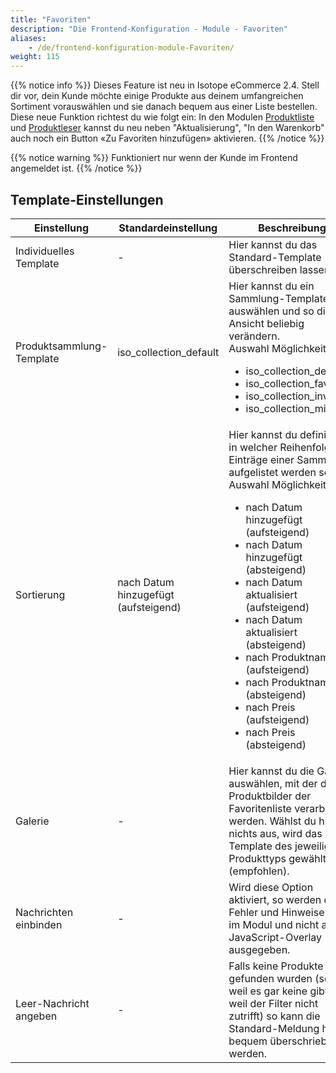 ```yaml
---
title: "Favoriten"
description: "Die Frontend-Konfiguration - Module - Favoriten"
aliases:
    - /de/frontend-konfiguration-module-Favoriten/
weight: 115
---
```



{{% notice info %}}
Dieses Feature ist neu in Isotope eCommerce 2.4. Stell dir vor, dein Kunde möchte einige Produkte aus deinem umfangreichen Sortiment vorauswählen und sie danach bequem aus einer Liste bestellen. Diese neue Funktion richtest du wie folgt ein: In den Modulen 
[Produktliste](/de/frontend-konfiguration-module-produktliste/) und [Produktleser](/de/frontend-konfiguration-module-Produktleser/) kannst du neu neben "Aktualisierung", "In den Warenkorb" auch noch ein Button «Zu Favoriten hinzufügen» aktivieren.
{{% /notice %}}

{{% notice warning %}}
Funktioniert nur wenn der Kunde im Frontend angemeldet ist.
{{% /notice %}}

## Template-Einstellungen

<table>
	<thead>
		<tr>
			<th>Einstellung</th>
			<th>Standardeinstellung</th>
			<th>Beschreibung</th>
		</tr>
	</thead>
	<tbody>
		<tr>
			<td>Individuelles Template</td>
			<td>-</td>
			<td>Hier kannst du das Standard-Template überschreiben lassen.</td>
		</tr>
		<tr>
			<td>Produktsammlung-Template</td>
			<td>iso_collection_default</td>
			<td>Hier kannst du ein Sammlung-Template auswählen und so die Ansicht beliebig verändern.
			<br>Auswahl Möglichkeiten:
			<ul>
				<li>iso_collection_default</li>
				<li>iso_collection_favorites</li>
				<li>iso_collection_invoice</li>
				<li>iso_collection_mini</li>
			</ul>
			</td>
		</tr>
		<tr>
			<td>Sortierung</td>
			<td>nach Datum hinzugefügt (aufsteigend)</td>
			<td>Hier kannst du definieren, in welcher Reihenfolge die Einträge einer Sammlung aufgelistet werden sollen.
			<br>Auswahl Möglichkeiten:
			<ul>
				<li>nach Datum hinzugefügt (aufsteigend)</li>
				<li>nach Datum hinzugefügt (absteigend)</li>
				<li>nach Datum aktualisiert (aufsteigend)</li>
				<li>nach Datum aktualisiert (absteigend)</li>
				<li>nach Produktnamen (aufsteigend)</li>
				<li>nach Produktnamen (absteigend)</li>
				<li>nach Preis (aufsteigend)</li>
				<li>nach Preis (absteigend)</li>
			</ul>
			</td>
		</tr>
		<tr>
			<td>Galerie</td>
			<td>-</td>
			<td>Hier kannst du die Galerie auswählen, mit der die Produktbilder der Favoritenliste verarbeitet werden. Wählst du hier nichts aus, wird das Template des jeweiligen Produkttyps gewählt (empfohlen).</td>
		</tr>
		<tr>
			<td>Nachrichten einbinden</td>
			<td>-</td>
			<td>Wird diese Option aktiviert, so werden die Fehler und Hinweise direkt im Modul und nicht als JavaScript-Overlay ausgegeben.</td>
		</tr>
		<tr>
			<td>Leer-Nachricht angeben</td>
			<td>-</td>
			<td>Falls keine Produkte gefunden wurden (sei es, weil es gar keine gibt oder weil der Filter nicht zutrifft) so kann die Standard-Meldung hier bequem überschrieben werden.</td>
		</tr>
	</tbody>
</table>
